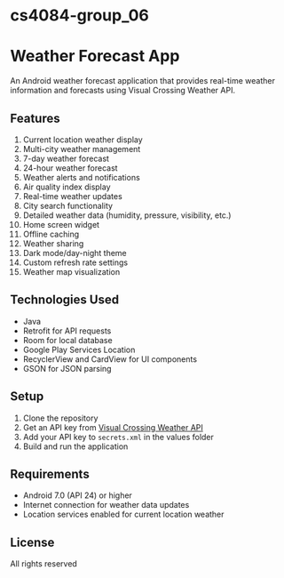 # cs4084-group_06
# Weather Forecast App

An Android weather forecast application that provides real-time weather information and forecasts using Visual Crossing Weather API.

## Features

1. Current location weather display
2. Multi-city weather management
3. 7-day weather forecast
4. 24-hour weather forecast
5. Weather alerts and notifications
6. Air quality index display
7. Real-time weather updates
8. City search functionality
9. Detailed weather data (humidity, pressure, visibility, etc.)
10. Home screen widget
11. Offline caching
12. Weather sharing
13. Dark mode/day-night theme
14. Custom refresh rate settings
15. Weather map visualization

## Technologies Used

- Java
- Retrofit for API requests
- Room for local database
- Google Play Services Location
- RecyclerView and CardView for UI components
- GSON for JSON parsing

## Setup

1. Clone the repository
2. Get an API key from [Visual Crossing Weather API](https://www.visualcrossing.com/weather-api)
3. Add your API key to `secrets.xml` in the values folder
4. Build and run the application

## Requirements

- Android 7.0 (API 24) or higher
- Internet connection for weather data updates
- Location services enabled for current location weather

## License

All rights reserved

